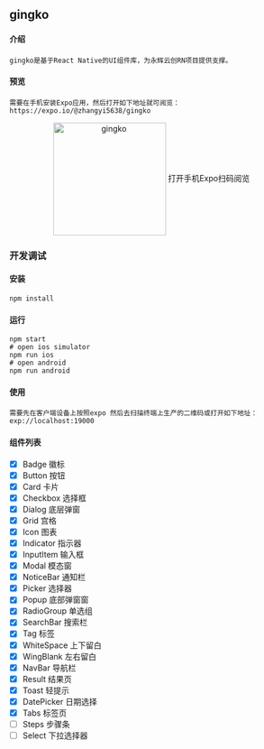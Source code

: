 ## gingko

#### 介绍
    gingko是基于React Native的UI组件库，为永辉云创RN项目提供支撑。

#### 预览
    需要在手机安装Expo应用，然后打开如下地址就可阅览：https://expo.io/@zhangyi5638/gingko
    

<p align="center">
    <img src="http://owtrjd7fu.bkt.clouddn.com/expo-gingko.png" width = "200" alt="gingko" align=center />
    打开手机Expo扫码阅览
</p>


### 开发调试
#### 安装
```
npm install
```

#### 运行
```$xslt
npm start 
# open ios simulator
npm run ios
# open android
npm run android
```

#### 使用
    需要先在客户端设备上按照expo 然后去扫描终端上生产的二维码或打开如下地址：
    exp://localhost:19000


#### 组件列表
- [x] Badge 徽标
- [x] Button 按钮
- [x] Card 卡片
- [x] Checkbox 选择框
- [x] Dialog 底层弹窗
- [x] Grid 宫格
- [x] Icon 图表
- [x] Indicator 指示器
- [x] InputItem 输入框
- [x] Modal 模态窗
- [x] NoticeBar 通知栏
- [x] Picker 选择器
- [x] Popup 底部弹窗窗
- [x] RadioGroup 单选组
- [x] SearchBar 搜索栏
- [x] Tag 标签
- [x] WhiteSpace 上下留白
- [x] WingBlank 左右留白  
- [x] NavBar 导航栏
- [x] Result 结果页
- [x] Toast 轻提示
- [x] DatePicker 日期选择
- [x] Tabs 标签页
- [ ] Steps 步骤条
- [ ] Select 下拉选择器